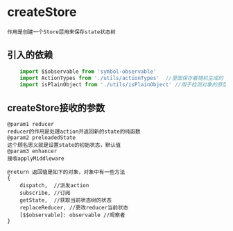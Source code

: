 # createStore

    作用是创建一个Store层用来保存state状态树

## 引入的依赖

```javascript
    import $$observable from 'symbol-observable'
    import ActionTypes from './utils/actionTypes'  //里面保存着随机生成的 InitAction信息和ReplaceAction信息，这两个用于redux自身的初始化和state替换的Action
    import isPlainObject from './utils/isPlainObject' //用于检测对象的原型是不是Object
```

## createStore接收的参数

    @param1 reducer
    reducer的作用是处理action并返回新的state的纯函数
    @param2 preloadedState
    这个顾名思义就是设置state的初始状态，默认值
    @param3 enhancer
    接收applyMiddleware

    @return 返回值是如下的对象，对象中有一些方法
    {
        dispatch,  //派发action
        subscribe, //订阅
        getState,  //获取当前状态树的状态
        replaceReducer, //更改reducer当前状态
        [$$observable]: observable //观察者
    }